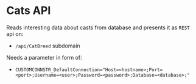 # Cats API

Reads interesting data about casts from database and presents it as ```REST``` api on:
 - ```/api/CatBreed``` subdomain

Needs a parameter in form of:
 - ```CUSTOMCONNSTR_DefaultConnection="Host=<hostname>;Port=<port>;Username=<user>;Password=<password>;Database=<database>;"```
